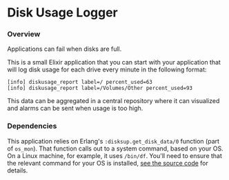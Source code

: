 # Disk Usage Logger

### Overview

Applications can fail when disks are full.

This is a small Elixir application that you can start with your application that
will log disk usage for each drive every minute in the following format:

```
[info] diskusage_report label=/ percent_used=63
[info] diskusage_report label=/Volumes/Other percent_used=93
```

This data can be aggregated in a central repository where it can visualized and
alarms can be sent when usage is too high.

### Dependencies

This application relies on Erlang's `:disksup.get_disk_data/0` function (part of `os_mon`). That function calls out to a system command, based on your OS. On a Linux machine, for example, it uses `/bin/df`. You'll need to ensure that the relevant command for your OS is installed, [see the source code](https://github.com/erlang/otp/blob/master/lib/os_mon/src/disksup.erl) for details.
